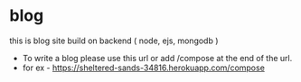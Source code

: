 # blog
this is blog site build on backend ( node, ejs, mongodb )

* To write a blog please use this url or add /compose at the end of the url.
* for ex - https://sheltered-sands-34816.herokuapp.com/compose
